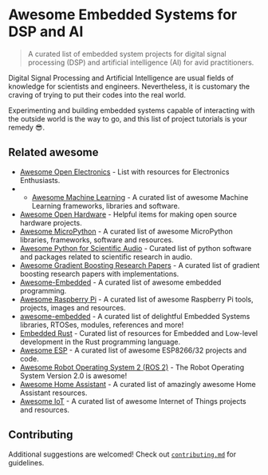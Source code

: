 # Awesome Embedded Systems for DSP and AI

> A curated list of embedded system projects for digital signal processing (DSP) and artificial intelligence (AI) for avid practitioners.

Digital Signal Processing and Artificial Intelligence are usual fields of knowledge for scientists and engineers. Nevertheless, it is customary the craving of trying to put their codes into the real world.

Experimenting and building embedded systems capable of interacting with the outside world is the way to go, and this list of project tutorials is your remedy :sunglasses:.

## Related awesome

- [Awesome Open Electronics](https://github.com/ajaymnk/open-electronics) - List with resources for Electronics Enthusiasts.
- - [Awesome Machine Learning](https://github.com/josephmisiti/awesome-machine-learning) - A curated list of awesome Machine Learning frameworks, libraries and software.
- [Awesome Open Hardware](https://github.com/delftopenhardware/awesome-open-hardware) - Helpful items for making open source hardware projects.
- [Awesome MicroPython](https://github.com/mcauser/awesome-micropython) - A curated list of awesome MicroPython libraries, frameworks, software and resources.
- [Awesome Python for Scientific Audio](https://github.com/faroit/awesome-python-scientific-audio) - Curated list of python software and packages related to scientific research in audio.
- [Awesome Gradient Boosting Research Papers](https://github.com/benedekrozemberczki/awesome-gradient-boosting-papers) - A curated list of gradient boosting research papers with implementations.
- [Awesome-Embedded](https://github.com/nhivp/Awesome-Embedded) - A curated list of awesome embedded programming.
- [Awesome Raspberry Pi](https://github.com/thibmaek/awesome-raspberry-pi) - A curated list of awesome Raspberry Pi tools, projects, images and resources.
- [awesome-embedded](https://github.com/embedded-boston/awesome-embedded-systems) - A curated list of delightful Embedded Systems libraries, RTOSes, modules, references and more!
- [Embedded Rust](https://github.com/rust-embedded/awesome-embedded-rust) - Curated list of resources for Embedded and Low-level development in the Rust programming language.
- [Awesome ESP](https://github.com/agucova/awesome-esp) - A curated list of awesome ESP8266/32 projects and code.
- [Awesome Robot Operating System 2 (ROS 2)](https://github.com/fkromer/awesome-ros2) - The Robot Operating System Version 2.0 is awesome!
- [Awesome Home Assistant](https://github.com/frenck/awesome-home-assistant) - A curated list of amazingly awesome Home Assistant resources.
- [Awesome IoT](https://github.com/HQarroum/awesome-iot) - A curated list of awesome Internet of Things projects and resources.


## Contributing

Additional suggestions are welcomed! Check out [`contributing.md`](https://github.com/tapyu/awesome-embedded-ai-dsp-projects/blob/main/contributing.md) for guidelines.
